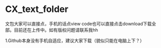 # CX_text_folder
文包大家可以直接点，手机的话点view code也可以直接点击download下载全部。目前还在上传中。如有版权问题请联系我hh


1.Github本身没有手机自适应，建议大家下载（貌似只能在电脑上下？）
